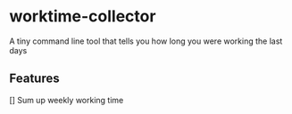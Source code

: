 # worktime-collector
A tiny command line tool that tells you how long you were working the last days

## Features
[] Sum up weekly working time
